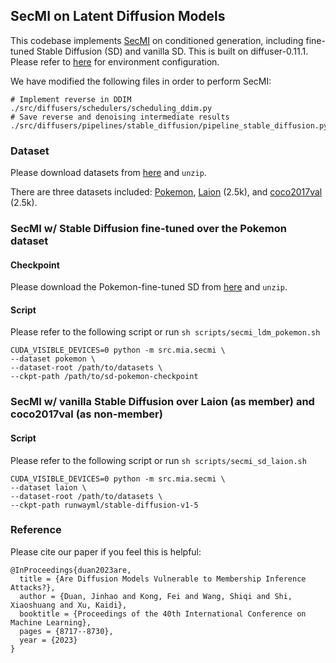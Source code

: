 
## SecMI on Latent Diffusion Models

This codebase implements [SecMI](https://arxiv.org/pdf/2302.01316.pdf) on conditioned generation, including fine-tuned Stable Diffusion (SD) and vanilla SD.
This is built on diffuser-0.11.1. Please refer to [here](https://github.com/huggingface/diffusers/tree/v0.11.1) for environment configuration.

We have modified the following files in order to perform SecMI:
```shell
# Implement reverse in DDIM
./src/diffusers/schedulers/scheduling_ddim.py
# Save reverse and denoising intermediate results
./src/diffusers/pipelines/stable_diffusion/pipeline_stable_diffusion.py
```

### Dataset
Please download datasets from [here]() and `unzip`.

There are three datasets included: [Pokemon](https://huggingface.co/datasets/lambdalabs/pokemon-blip-captions), [Laion](https://laion.ai/blog/laion-5b/) (2.5k), and [coco2017val](https://cocodataset.org/#home) (2.5k).

### SecMI w/ Stable Diffusion fine-tuned over the Pokemon dataset

#### Checkpoint
Please download the Pokemon-fine-tuned SD from [here]() and `unzip`.

#### Script
Please refer to the following script or run `sh scripts/secmi_ldm_pokemon.sh`
```shell
CUDA_VISIBLE_DEVICES=0 python -m src.mia.secmi \
--dataset pokemon \
--dataset-root /path/to/datasets \
--ckpt-path /path/to/sd-pokemon-checkpoint
```

### SecMI w/ vanilla Stable Diffusion over Laion (as member) and coco2017val (as non-member)

#### Script
Please refer to the following script or run `sh scripts/secmi_sd_laion.sh`
```shell
CUDA_VISIBLE_DEVICES=0 python -m src.mia.secmi \
--dataset laion \
--dataset-root /path/to/datasets \
--ckpt-path runwayml/stable-diffusion-v1-5
```

### Reference
Please cite our paper if you feel this is helpful:
```
@InProceedings{duan2023are,
  title = {Are Diffusion Models Vulnerable to Membership Inference Attacks?},
  author = {Duan, Jinhao and Kong, Fei and Wang, Shiqi and Shi, Xiaoshuang and Xu, Kaidi},
  booktitle = {Proceedings of the 40th International Conference on Machine Learning},
  pages = {8717--8730},
  year = {2023}
}
```